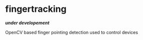 # fingertracking

***under developement***

OpenCV based finger pointing detection used to control devices